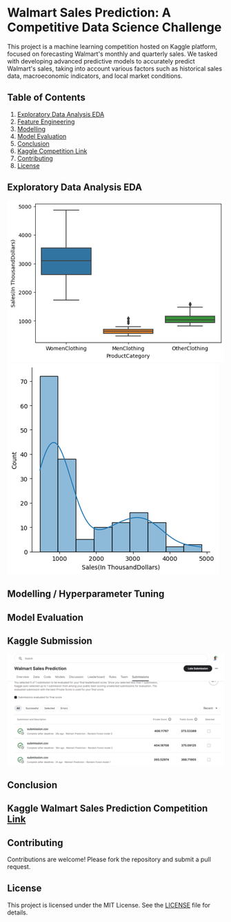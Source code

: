 # Walmart Sales Prediction: A Competitive Data Science Challenge

This project is a machine learning competition hosted on Kaggle platform, focused on forecasting Walmart's monthly and quarterly sales. We tasked with developing advanced predictive models to accurately predict Walmart's sales, taking into account various factors such as historical sales data, macroeconomic indicators, and local market conditions.

## Table of Contents

1. [Exploratory Data Analysis EDA](#exploratory-data-analysis-eda)
2. [Feature Engineering](#feature-engineering)
3. [Modelling](#modelling)
4. [Model Evaluation](#model-evaluation)
5. [Conclusion](#conclusion)
6. [Kaggle Competition Link ](#kaggle-walmart-sales-prediction-competition-link)
7. [Contributing](#contributing)
8. [License](#license)

## Exploratory Data Analysis EDA
![plot1](https://github.com/Daniel-Andarge/AiML-walmart-sales-prediction-ml/blob/main/assets/eda/BOX_PLOT_CAT.png)
![plot2](https://github.com/Daniel-Andarge/AiML-walmart-sales-prediction-ml/blob/main/assets/eda/TARGET_PLOT.png)

## Modelling / Hyperparameter Tuning

## Model Evaluation

## Kaggle Submission
![Submission](https://github.com/Daniel-Andarge/AiML-walmart-sales-prediction-ml/blob/main/assets/eda/SUB1.png)

## Conclusion

## Kaggle Walmart Sales Prediction Competition [Link](https://www.kaggle.com/competitions/walmart-sales-prediction-pune-march-2023/overview)

## Contributing

Contributions are welcome! Please fork the repository and submit a pull request.

## License

This project is licensed under the MIT License. See the [LICENSE](LICENSE) file for details.
